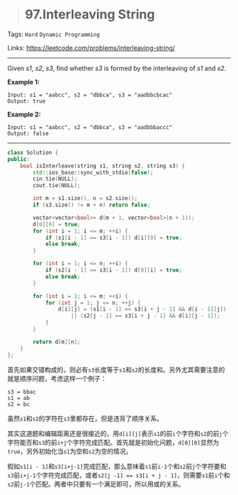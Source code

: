 > # 97.Interleaving String

Tags: `Hard` `Dynamic Programming`

Links: https://leetcode.com/problems/interleaving-string/

------

Given *s1*, *s2*, *s3*, find whether *s3* is formed by the interleaving of *s1* and *s2*.

**Example 1:**

```
Input: s1 = "aabcc", s2 = "dbbca", s3 = "aadbbcbcac"
Output: true
```

**Example 2:**

```
Input: s1 = "aabcc", s2 = "dbbca", s3 = "aadbbbaccc"
Output: false
```

------

```c++
class Solution {
public:
    bool isInterleave(string s1, string s2, string s3) {
        std::ios_base::sync_with_stdio(false);
        cin.tie(NULL);
        cout.tie(NULL);

        int m = s1.size(), n = s2.size();
        if (s3.size() != m + n) return false;

        vector<vector<bool>> d(m + 1, vector<bool>(n + 1));
        d[0][0] = true;
        for (int i = 1; i <= m; ++i) {
            if (s1[i - 1] == s3[i - 1]) d[i][0] = true;
            else break;
        }

        for (int i = 1; i <= n; ++i) {
            if (s2[i - 1] == s3[i - 1]) d[0][i] = true;
            else break;
        }

        for (int i = 1; i <= m; ++i) {
            for (int j = 1; j <= n; ++j) {
                d[i][j] = (s1[i - 1] == s3[i + j - 1] && d[i - 1][j]) 
                	|| (s2[j - 1] == s3[i + j - 1] && d[i][j - 1]);
            }
        }

        return d[m][n];
    }
};
```

首先如果交错构成的，则必有`s3`长度等于`s1`和`s2`的长度和。另外尤其需要注意的就是顺序问题，考虑这样一个例子：

```
s3 = bbac
s1 = ab
s2 = bc
```

虽然`s1`和`s2`的字符在`s3`里都存在，但是违背了顺序关系。

其实这道题和编辑距离还是很接近的，用`d[i][j]`表示`s1`的前`i`个字符和`s2`的前`j`个字符能否和`s3`的前`i+j`个字符完成匹配。首先就是初始化问题，`d[0][0]`显然为`true`，另外初始化当`s1`为空和`s2`为空的情况。

假如`s1[i - 1]`和`s3[i+j-1]`完成匹配，那么意味着`s1`前`i-1`个和`s2`前`j`个字符要和`s3`前`i+j-1`个字符完成匹配，或者`s2[j -1] == s3[i + j - 1]`，则需要`s1`前`i`个和`s2`前`j-1`个匹配。两者中只要有一个满足即可，所以用或的关系。